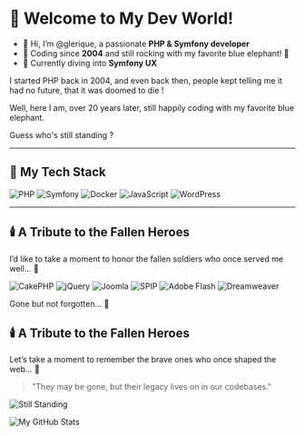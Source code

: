 # 👋 Welcome to My Dev World!

- 👋 Hi, I’m @glerique, a passionate **PHP & Symfony developer**  
- 🚀 Coding since **2004** and still rocking with my favorite blue elephant! 🐘  
- 🌱 Currently diving into **Symfony UX**  


<p>I started PHP back in 2004, and even back then, people kept telling me it had no future, that it was doomed to die ! </p>
<p>Well, here I am, over 20 years later, still happily coding with my favorite blue elephant.</p> 
<p>Guess who's still standing ?</p>
<hr/>

## 🐘 My Tech Stack

![PHP](https://img.shields.io/badge/PHP-777BB4?style=for-the-badge&logo=php&logoColor=white)
![Symfony](https://img.shields.io/badge/Symfony-000000?style=for-the-badge&logo=symfony&logoColor=white)
![Docker](https://img.shields.io/badge/Docker-2496ED?style=for-the-badge&logo=docker&logoColor=white)
![JavaScript](https://img.shields.io/badge/JavaScript-F7DF1E?style=for-the-badge&logo=javascript&logoColor=black)
![WordPress](https://img.shields.io/badge/WordPress-21759B?style=for-the-badge&logo=wordpress&logoColor=white)

---

## 🕯️ A Tribute to the Fallen Heroes  
I’d like to take a moment to honor the fallen soldiers who once served me well... 🫡  

![CakePHP](https://img.shields.io/badge/CakePHP-D33C43?style=for-the-badge&logo=cakephp&logoColor=white)
![jQuery](https://img.shields.io/badge/jQuery-0769AD?style=for-the-badge&logo=jquery&logoColor=white)
![Joomla](https://img.shields.io/badge/Joomla-F44321?style=for-the-badge&logo=joomla&logoColor=white)
![SPIP](https://img.shields.io/badge/SPIP-6E6E6E?style=for-the-badge&logo=spip&logoColor=white)
![Adobe Flash](https://img.shields.io/badge/Adobe%20Flash-E34F26?style=for-the-badge&logo=adobe&logoColor=white)
![Dreamweaver](https://img.shields.io/badge/Dreamweaver-35A700?style=for-the-badge&logo=adobe&logoColor=white)

Gone but not forgotten... 👀

## 🕯️ A Tribute to the Fallen Heroes  
Let’s take a moment to remember the brave ones who once shaped the web... 🫡  

> "They may be gone, but their legacy lives on in our codebases." 


![Still Standing](https://media.giphy.com/media/l0MYB8Ory7Hqefo9a/giphy.gif)


![My GitHub Stats](https://github-readme-stats.vercel.app/api?username=glerique&show_icons=true&theme=tokyonight)
<!---
glerique/glerique is a ✨ special ✨ repository because its `README.md` (this file) appears on your GitHub profile.
You can click the Preview link to take a look at your changes.
--->




